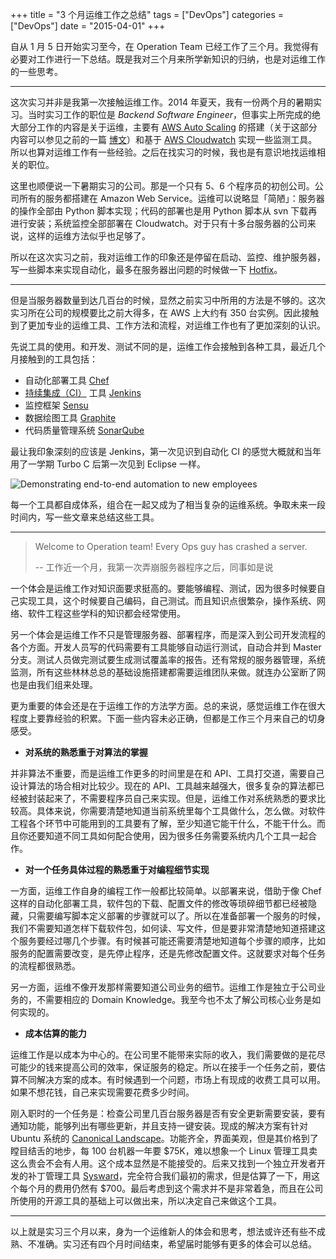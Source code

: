 +++
title       = "3 个月运维工作之总结"
tags        = ["DevOps"]
categories  = ["DevOps"]
date        = "2015-04-01"
+++

自从 1 月 5 日开始实习至今，在 Operation Team 已经工作了三个月。我觉得有必要对工作进行一下总结。既是我对三个月来所学新知识的归纳，也是对运维工作的一些思考。
<!--more-->

---
这次实习并非是我第一次接触运维工作。2014 年夏天，我有一份两个月的暑期实习。当时实习工作的职位是 *Backend Software Engineer*，但事实上所完成的绝大部分工作的内容是关于运维，主要有 [AWS Auto Scaling](http://aws.amazon.com/autoscaling/) 的搭建（关于这部分内容可以参见之前的一篇 [博文](http://yumminhuang.github.io/zai-aws-auto-scaling-group-zhong-ti-huan-instance.html)）和基于 [AWS Cloudwatch](http://aws.amazon.com/cloudwatch/) 实现一些监测工具。所以也算对运维工作有一些经验。之后在找实习的时候，我也是有意识地找运维相关的职位。

这里也顺便说一下暑期实习的公司。那是一个只有 5、6 个程序员的初创公司。公司所有的服务都搭建在 Amazon Web Service。运维可以说略显「简陋」：服务器的操作全部由 Python 脚本实现；代码的部署也是用 Python 脚本从 svn 下载再进行安装；系统监控全部部署在 Cloudwatch。对于只有十多台服务器的公司来说，这样的运维方法似乎也足够了。

所以在这次实习之前，我对运维工作的印象还是停留在启动、监控、维护服务器，写一些脚本来实现自动化，最多在服务器出问题的时候做一下 [Hotfix](http://en.wikipedia.org/wiki/Hotfix)。

---
但是当服务器数量到达几百台的时候，显然之前实习中所用的方法是不够的。这次实习所在公司的规模要比之前大得多，在 AWS 上大约有 350 台实例。因此接触到了更加专业的运维工具、工作方法和流程，对运维工作也有了更加深刻的认识。

先说工具的使用。和开发、测试不同的是，运维工作会接触到各种工具，最近几个月接触到的工具包括：

* 自动化部署工具 [Chef](https://www.chef.io/chef/)
* [持续集成（CI）](http://en.wikipedia.org/wiki/Continuous_integration) 工具 [Jenkins](https://jenkins-ci.org/)
* 监控框架 [Sensu](http://sensuapp.org/)
* 数据绘图工具 [Graphite](http://graphite.wikidot.com/)
* 代码质量管理系统 [SonarQube](http://www.sonarqube.org/)

最让我印象深刻的应该是 Jenkins，第一次见识到自动化 CI 的感觉大概就和当年用了一学期 Turbo C 后第一次见到 Eclipse 一样。

![Demonstrating end-to-end automation to new employees](http://media.tumblr.com/fe40a2da7c8e594479f48fd8450817d5/tumblr_inline_nczuo9C9ov1raprkq.gif)

每一个工具都自成体系，组合在一起又成为了相当复杂的运维系统。争取未来一段时间内，写一些文章来总结这些工具。

---
> Welcome to Operation team! Every Ops guy has crashed a server.
>
> -- 工作近一个月，我第一次弄崩服务器程序之后，同事如是说

一个体会是运维工作对知识面要求挺高的。要能够编程、测试，因为很多时候要自己实现工具，这个时候要自己编码，自己测试。而且知识点很繁杂，操作系统、网络、软件工程这些学科的知识都会经常使用。

另一个体会是运维工作不只是管理服务器、部署程序，而是深入到公司开发流程的各个方面。开发人员写的代码需要有工具能够自动运行测试，自动合并到 Master 分支。测试人员做完测试要生成测试覆盖率的报告。还有常规的服务器管理，系统监测，所有这些林林总总的基础设施搭建都需要运维团队来做。就连办公室断了网也是由我们组来处理。

更为重要的体会还是在于运维工作的方法学方面。总的来说，感觉运维工作在很大程度上要靠经验的积累。下面一些内容未必正确，但都是工作三个月来自己的切身感受。

* **对系统的熟悉重于对算法的掌握**

并非算法不重要，而是运维工作更多的时间里是在和 API、工具打交道，需要自己设计算法的场合相对比较少。现在的 API、工具越来越强大，很多复杂的算法都已经被封装起来了，不需要程序员自己来实现。但是，运维工作对系统熟悉的要求比较高。具体来说，你需要清楚地知道当前系统里每个工具做什么，怎么做。对软件工程各个环节中可能用到的工具要有了解，至少知道它能干什么，不能干什么。而且你还要知道不同工具如何配合使用，因为很多任务需要系统内几个工具一起合作。

* **对一个任务具体过程的熟悉重于对编程细节实现**

一方面，运维工作自身的编程工作一般都比较简单。以部署来说，借助于像 Chef 这样的自动化部署工具，软件包的下载、配置文件的修改等琐碎细节都已经被隐藏，只需要编写脚本定义部署的步骤就可以了。所以在准备部署一个服务的时候，我们不需要知道怎样下载软件包，如何读、写文件，但是要非常清楚地知道搭建这个服务要经过哪几个步骤。有时候甚可能还需要清楚地知道每个步骤的顺序，比如服务的配置需要改变，是先停止程序，还是先修改配置文件。这就要求对每个任务的流程都很熟悉。

另一方面，运维不像开发那样需要知道公司业务的细节。运维工作是独立于公司业务的，不需要相应的 Domain Knowledge。我至今也不太了解公司核心业务是如何实现的。

* **成本估算的能力**

运维工作是以成本为中心的。在公司里不能带来实际的收入，我们需要做的是花尽可能少的钱来提高公司的效率，保证服务的稳定。所以在接手一个任务之前，要估算不同解决方案的成本。有时候遇到一个问题，市场上有现成的收费工具可以用。如果不想花钱，自己来实现需要花费多少时间。

刚入职时的一个任务是：检查公司里几百台服务器是否有安全更新需要安装，要有通知功能，能够列出有哪些更新，并且支持一键安装。现成的解决方案有针对 Ubuntu 系统的 [Canonical Landscape](https://landscape.canonical.com/)。功能齐全，界面美观，但是其价格到了瞠目结舌的地步，每 100 台机器一年要 $75K，难以想象一个 Linux 管理工具卖这么贵会不会有人用。这个成本显然是不能接受的。后来又找到一个独立开发者开发的补丁管理工具 [Sysward](https://sysward.com/)，完全符合我们最初的需求，但是估算了一下，用这个每个月的费用仍然有 $700。最后考虑到这个需求并不是非常着急，而且在公司所使用的开源工具的基础上可以做出来，所以决定自己来做这个工具。

---
以上就是实习三个月以来，身为一个运维新人的体会和思考，想法或许还有些不成熟、不准确。实习还有四个月时间结束，希望届时能够有更多的体会可以总结。
